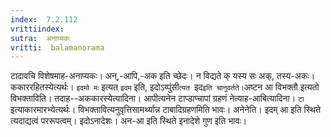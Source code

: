 ```yaml
---
index:  7.2.112
vrittiindex: 
sutra:  अनाप्यकः
vritti:  balamanorama 
---
```


टादावचि विशेषमाह-अनाप्यकः। अन्,-आपि,-अक इति च्छेदः। न विद्यते क् यस्य सः अक्, तस्य-अकः। ककाररहितस्येत्यर्थः। `इदमो मः` इत्यत `इदम` इति, इदोऽय्पुंसी`त्यत `इद` इति चानुवर्तते। `अष्टन आ विभक्तौ इत्यतो विभक्ताविति। तदाह--अककारस्येत्यादिना। आपीत्यनेन टाप्डाप्चापां ग्रहणं नेत्याह-आबित्यादिना। `टा` इत्याकारमारभ्येत्यर्थः। विभक्तावित्यनुवृत्तिसामर्थ्यान्न टाबादिग्रहणमिति भावः। अनेनेति। इदम् आ इति स्थिते त्यदाद्यत्वं पररूपत्वम्। इदोऽनादेशः। अन-आ इति स्थिते इनादेशे गुण इति भावः।

